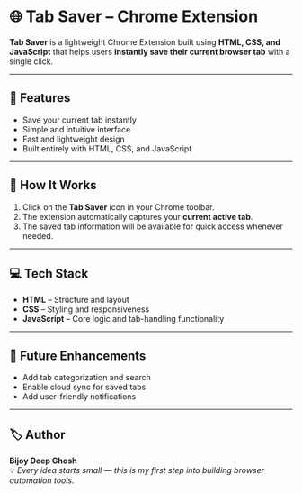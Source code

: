 # 🌐 Tab Saver – Chrome Extension  

**Tab Saver** is a lightweight Chrome Extension built using **HTML, CSS, and JavaScript** that helps users **instantly save their current browser tab** with a single click.  

---

## 🚀 Features  
- Save your current tab instantly  
- Simple and intuitive interface  
- Fast and lightweight design  
- Built entirely with HTML, CSS, and JavaScript  

---

## 🧩 How It Works  
1. Click on the **Tab Saver** icon in your Chrome toolbar.  
2. The extension automatically captures your **current active tab**.  
3. The saved tab information will be available for quick access whenever needed.  

---

## 💻 Tech Stack  
- **HTML** – Structure and layout  
- **CSS** – Styling and responsiveness  
- **JavaScript** – Core logic and tab-handling functionality  

---


## 🌱 Future Enhancements  
- Add tab categorization and search  
- Enable cloud sync for saved tabs  
- Add user-friendly notifications  

---

## 🏷️ Author  
**Bijoy Deep Ghosh**  
💡 *Every idea starts small — this is my first step into building browser automation tools.*  
